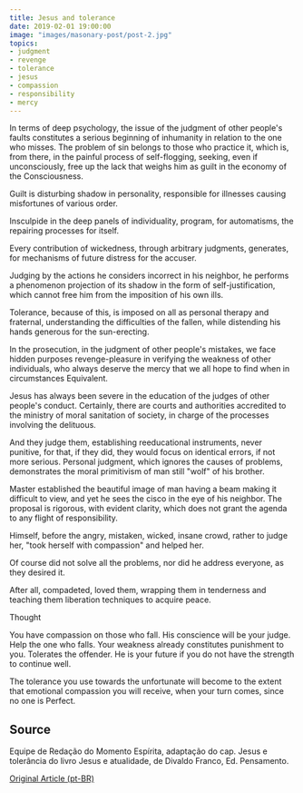```yaml
---
title: Jesus and tolerance
date: 2019-02-01 19:00:00
image: "images/masonary-post/post-2.jpg"
topics: 
- judgment
- revenge
- tolerance
- jesus
- compassion
- responsibility
- mercy
---
```


In terms of deep psychology, the issue of the judgment of other people's faults
constitutes a serious beginning of inhumanity in relation to the one who misses.
The problem of sin belongs to those who practice it, which is, from there,
in the painful process of self-flogging, seeking, even if
unconsciously, free up the lack that weighs him as guilt in the economy of the
Consciousness.

Guilt is disturbing shadow in personality, responsible for illnesses
causing misfortunes of various order.

Insculpide in the deep panels of individuality, program, for
automatisms, the repairing processes for itself.

Every contribution of wickedness, through arbitrary judgments, generates, for
mechanisms of future distress for the accuser.

Judging by the actions he considers incorrect in his neighbor, he performs a phenomenon
projection of its shadow in the form of self-justification, which cannot
free him from the imposition of his own ills.

Tolerance, because of this, is imposed on all as personal therapy and
fraternal, understanding the difficulties of the fallen, while distending his hands
generous for the sun-erecting.

In the prosecution, in the judgment of other people's mistakes, we face hidden purposes
revenge-pleasure in verifying the weakness of other individuals, who always
deserve the mercy that we all hope to find when in circumstances
Equivalent.

Jesus has always been severe in the education of the judges of other people's conduct.
Certainly, there are courts and authorities accredited to the ministry of
moral sanitation of society, in charge of the processes involving the
delituous.

And they judge them, establishing reeducational instruments, never punitive, for
that, if they did, they would focus on identical errors, if not more serious.
Personal judgment, which ignores the causes of problems, demonstrates the
moral primitivism of man still "wolf" of his brother.

Master established the beautiful image of man having a beam
making it difficult to view, and yet he sees the cisco in the eye of his neighbor.
The proposal is rigorous, with evident clarity, which does not grant the agenda to
any flight of responsibility.

Himself, before the angry, mistaken, wicked, insane crowd, rather
to judge her, "took herself with compassion" and helped her.

Of course did not solve all the problems, nor did he address everyone, as they
desired it.

After all, compadeted, loved them, wrapping them in tenderness and teaching them
liberation techniques to acquire peace.

Thought

You have compassion on those who fall. His conscience will be your judge.
Help the one who falls. Your weakness already constitutes punishment to you.
Tolerates the offender. He is your future if you do not have the strength to
continue well.

The tolerance you use towards the unfortunate will become to the extent that
emotional compassion you will receive, when your turn comes, since no one is
Perfect.

## Source
Equipe de Redação do Momento Espírita, adaptação do cap. 
Jesus e tolerância do livro Jesus e atualidade, de Divaldo Franco, 
Ed. Pensamento.

[Original Article (pt-BR)](http://momento.com.br/pt/ler_texto.php?id=1167)
